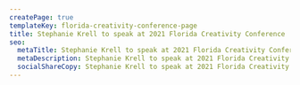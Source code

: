 ```yaml
---
createPage: true
templateKey: florida-creativity-conference-page
title: Stephanie Krell to speak at 2021 Florida Creativity Conference
seo:
  metaTitle: Stephanie Krell to speak at 2021 Florida Creativity Conference | andculture
  metaDescription: Stephanie Krell to speak at 2021 Florida Creativity Conference
  socialShareCopy: Stephanie Krell to speak at 2021 Florida Creativity Conference
---
```

